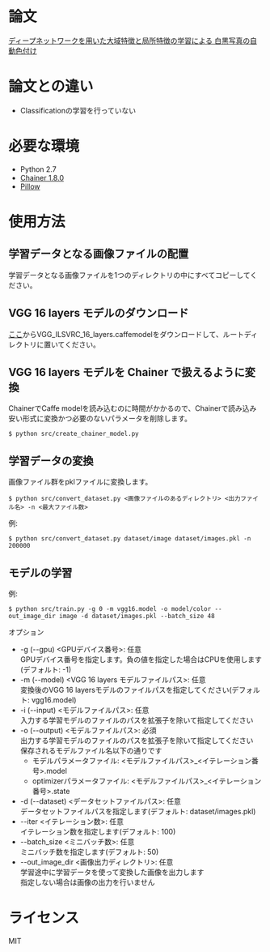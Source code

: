 #

# 論文
[ディープネットワークを用いた大域特徴と局所特徴の学習による 白黒写真の自動色付け](http://hi.cs.waseda.ac.jp/~iizuka/projects/colorization/ja/)

# 論文との違い

* Classificationの学習を行っていない

# 必要な環境

* Python 2.7
* [Chainer 1.8.0](http://chainer.org/)
* [Pillow](https://pypi.python.org/pypi/Pillow/)

# 使用方法

## 学習データとなる画像ファイルの配置

学習データとなる画像ファイルを1つのディレクトリの中にすべてコピーしてください。

## VGG 16 layers モデルのダウンロード
[ここ](https://gist.github.com/ksimonyan/211839e770f7b538e2d8)からVGG_ILSVRC_16_layers.caffemodelをダウンロードして、ルートディレクトリに置いてください。

## VGG 16 layers モデルを Chainer で扱えるように変換

ChainerでCaffe modelを読み込むのに時間がかかるので、Chainerで読み込み安い形式に変換かつ必要のないパラメータを削除します。

```
$ python src/create_chainer_model.py
```

## 学習データの変換

画像ファイル群をpklファイルに変換します。

```
$ python src/convert_dataset.py <画像ファイルのあるディレクトリ> <出力ファイル名> -n <最大ファイル数>
```

例:

```
$ python src/convert_dataset.py dataset/image dataset/images.pkl -n 200000
```

## モデルの学習

例:

```
$ python src/train.py -g 0 -m vgg16.model -o model/color --out_image_dir image -d dataset/images.pkl --batch_size 48
```

オプション
* -g (--gpu) <GPUデバイス番号>: 任意  
GPUデバイス番号を指定します。負の値を指定した場合はCPUを使用します(デフォルト: -1)
* -m (--model) <VGG 16 layers モデルファイルパス>: 任意  
変換後のVGG 16 layersモデルのファイルパスを指定してください(デフォルト: vgg16.model)
* -i (--input) <モデルファイルパス>: 任意  
入力する学習モデルのファイルのパスを拡張子を除いて指定してください
* -o (--output) <モデルファイルパス>: 必須  
出力する学習モデルのファイルのパスを拡張子を除いて指定してください  
保存されるモデルファイル名以下の通りです
    * モデルパラメータファイル: <モデルファイルパス>_<イテレーション番号>.model
    * optimizerパラメータファイル: <モデルファイルパス>_<イテレーション番号>.state
* -d (--dataset) <データセットファイルパス>: 任意  
データセットファイルパスを指定します(デフォルト: dataset/images.pkl)
* --iter <イテレーション数>: 任意  
イテレーション数を指定します(デフォルト: 100)
* --batch_size <ミニバッチ数>: 任意  
ミニバッチ数を指定します(デフォルト: 50)
* --out_image_dir <画像出力ディレクトリ>: 任意  
学習途中に学習データを使って変換した画像を出力します  
指定しない場合は画像の出力を行いません

# ライセンス
MIT
